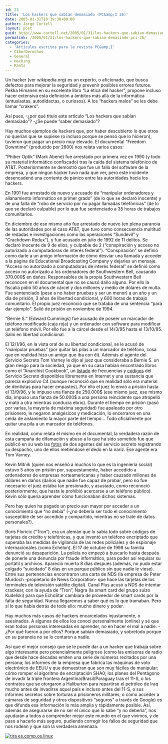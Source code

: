 ```yaml
---
id: 23
title: 'Los hackers que sabí­an demasiado (PC&amp;I 26)'
date: 2005-01-31T10:39:30+00:00
author: Jorge Cortell
layout: post
guid: http://www.cortell.net/2005/01/31/los-hackers-que-sabian-demasiado-pci-26/
permalink: /2005/01/31/los-hackers-que-sabian-demasiado-pci-26/
categories:
  - 'Artí­culos escritos para la revista PC&amp;I'
  - CiberDerechos
  - General
  - Hacking
  - Rants
---
```

Un hacker (ver wikipedia.org) es un experto, o aficionado, que busca defectos para mejorar la seguridad y prevenir posibles errores futuros. Pekka Himanen en su excelente libro &#8220;La ética del hacker&#8221;, propone incluso hacer extensiva esta definición a ámbitos más allá de la informática (entusiastas, autodidactas, o curiosos). A los &#8220;hackers malos&#8221; se les debe llamar &#8220;crakers&#8221;.

Así­ pues, -¿por qué titulo este artí­culo &#8220;Los hackers que sabí­an demasiado&#8221;? -¿Se puede &#8220;saber demasiado&#8221;?

Hay muchos ejemplos de hackers que, por haber descubierto lo que otros no querí­an que se supiese (o incluso porque se pensó que lo hicieron), tuvieron que pagar un precio muy elevado. El documental &#8220;Freedom Downtime&#8221; (producido por 2600) nos relata varios casos:

&#8220;Phiber Optik&#8221; (Mark Abene) fue arrestado por primera vez en 1990 (y todo su material informático confiscado) tras la caí­da del sistema telefónico de AT&T. Posteriormente se demostró que fue un fallo del software de la empresa, y que ningún hacker tuvo nada que ver, pero este incidente desencadenó una corriente de pánico entre las autoridades hacia los hackers.
  
En 1991 fue arrestado de nuevo y acusado de &#8220;manipular ordenadores y allanamiento informático en primer grado&#8221; (de lo que se declaró inocente) y de una falta de &#8220;robo de servicio por no pagar llamadas telefónicas&#8221; (de lo que se declaró culpable) por lo que fue sentenciado a 35 horas de trabajos comunitarios.
  
En diciembre de ese mismo año fue arrestado de nuevo (en plena paranoia de las autoridades por el caso AT&T, que tuvo como consecuencia multitud de redadas e investigaciones como las operaciones &#8220;Sundevil&#8221; y &#8220;Crackdown Redux&#8221;), y fue acusado en julio de 1992 de 11 delitos. Se declaró inocente de 9 de ellos, y culpable de 2 (&#8220;conspiración y acceso no autorizado a computadoras de interés federal&#8221;). &#8220;Conspiración&#8221; se definió como darle a un amigo información de cómo desviar una llamada y acceder a la página de Educational Broadcasting Company y dejarles un mensaje. &#8220;Acceso no autorizado a computadoras de interés federal&#8221; se definió como acceso no autorizado a los ordenadores de Southwestern Bell, causando 370.000$ en daños. Responsables de la propia Southwestern Bell reconocen en el documental que no se causó daño alguno. Por ello la fiscalí­a pidió 50 años de cárcel y dos millones y medio de dólares de multa. Fue sentenciado (pese a no haber pruebas y ser un menor) a un año y un dí­a de prisión, 3 años de libertad condicional, y 600 horas de trabajo comunitario. El propio juez reconoció que se trataba de una sentencia &#8220;para dar ejemplo&#8221;. Salió de prisión en noviembre de 1994.

&#8220;Bernie S.&#8221; (Edward Cummings) fue acusado de poseer un marcador de teléfono modificado (caja roja) y un ordenador con software para modificar un teléfono móvil. Por ello fue a la cárcel desde el 14/3/95 hasta el 13/10/95. Salió en libertad condicional.
  
El 12/1/96, en la vista oral de su libertad condicional, se le acusó de &#8220;manipular pruebas&#8221; (por quitar las pilas a un marcador de teléfono, cosa que en realidad hizo un amigo que iba con él). Además el agente del Servicio Secreto Tom Varney le dijo al juez que consideraba a Bernie S. un gran riesgo para la sociedad, ya que en su casa habí­an encontrado libros como el &#8220;Anarchist Cookbook&#8221;, un [listado](http://www.2600.com/secret/more/freq.html) de frecuencias y [códigos](http://www.2600.com/secret/more/codes.html) del Servicio Secreto disponibles libremente en Internet y una sustancia que parecí­a explosivo C4 (aunque reconoció que en realidad sólo era material de dentistas para hacer empastes). Por ello el juez lo envió a prisión hasta el 13/9/96, y le impuso una fianza de 250.000$ (ese mismo juez, ese mismo dí­a, impuso una fianza de 50.000$ a una persona reincidente que atropelló y mató a otra mientras conducí­a ebrio). Durante el tiempo en prisión (pasó por varias, la mayorí­a de máxima seguridad) fue apaleado por otro prisionero, le negaron analgésicos y medicación, lo encerraron en una celda de aislamiento la mayor parte del tiempo&#8230; Todo oficialmente por quitar una pila a un marcador de teléfonos.
  
En realidad, como relata él mismo en el documental, la verdadera razón de esta campaña de difamación y abuso a la que ha sido sometido fue que publicó en su web las [fotos](http://www.2600.com/secret/more/photo.html) de dos agentes del servicio secreto registrando su despacho, uno de ellos metiéndose el dedo en la nariz. Ese agente era Tom Varney.

Kevin Mitnik (quien nos enseñó a muchos lo que es la ingenierí­a social) estuvo 5 años en prisión por, supuestamente, haber accedido a ordenadores de empresas norteamericanas y haber causado millones de dólares en daños (daños que nadie fue capaz de probar, pero no fue necesario: el juez estaba tan presionado, y asustado, como reconoció posteriormente, que hasta le prohibió acercarse a un teléfono público). Kevin sólo querí­a aprender cómo funcionaban dichos sistemas.

Pero hay quien ha pagado un precio aun mayor por acceder a un conocimiento que &#8220;no debí­a&#8221; (-¿no deberí­a ser todo el conocimiento susceptible de ser accedido y compartido, mientras no se trate de datos personales?).

Boris Floricic (&#8220;Tron&#8221;), era un alemán que lo sabí­a todo sobre códigos de tarjetas de crédito y telefónicas, y que inventó un teléfono encriptado que superaba las medidas de vigilancia de las redes policiales y de espionaje internacionales (como Echelon). El 17 de octubre de 1998 su familia denunció su desaparición. La policí­a no empezó a buscarlo hasta después de ponerle una denuncia por fraude informático, para poder así­ requisar su portátil y archivos. Apareció muerto 8 dí­as después (además, no pudo estar colgado &#8220;suicidado&#8221; 8 dí­as en un parque público sin que nadie le viese). Entre sus pertenencias encontraron una carta de NDS (la empresa de Peter Murdoch -propietario de News Corporation- que hace las tarjetas de los terminales de televisión satélite digital). Canal Plus acusó a NDS de intentar crackear, con la ayuda de &#8220;Tron&#8221;, Nagra (la smart card del grupo suizo Kudelski) para que EchoStar cambiara de proveedor de smart cards por la falta de seguridad. Nunca llegaremos a saber qué es lo que tramaban. Pero sí­ lo que habí­a detrás de todo ello: mucho dinero y poder.

Hay muchos más casos de hackers encarcelados injustamente, o asesinados. A algunos de ellos los conocí­ personalmente (online) y sé que eran todos personas interesadas en aprender, no en hacer el mal a nadie. -¿Por qué fueron a por ellos? Porque sabí­an demasiado, y sobretodo porque en su paranoia no se lo contaron a nadie.

Así­ que el mejor consejo que se le puede dar a un hacker que trabaja sobre algo interesante pero potencialmente peligroso (como las emisoras de radio que desde hace décadas emiten una serie de números recitados por una persona; los informes de la empresa que fabrica las máquinas de voto electrónico de EEUU y que demuestran que son muy fáciles de manipular; cómo romper el algoritmo de encriptación SHA0; los planes del Pentágono de invadir la triple frontera Argentina/Brasil/Paraguay tras el 11-S, o los contratos que se otorgaron a Haliburton para repartirse el petróleo de Iraq mucho antes de invadirse aquel paí­s e incluso antes del 11-S, o sus informes secretos sobre torturas a prisioneros militares; o cómo acceder a cámaras de seguridad y otros dispositivos &#8220;seguros&#8221; a través de Google) es que difunda esa información lo más amplia y rápidamente posible. Así­, además de asegurarse de no ser el único que lo sabe &#8220;y no deberí­a&#8221;, nos ayudarán a todos a comprender mejor este mundo en el que vivimos, y de paso a hacerlo más seguro, pudiendo corregir los fallos de seguridad que nos rodean y que son la verdadera amenaza.

[<img src="http://tira.escomposlinux.org/ecol-199.png" alt="tira es.comp.os.linux" border="0" />](http://tira.escomposlinux.org/ecol-199.png)